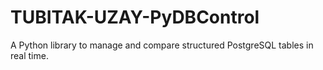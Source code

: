# TUBITAK-UZAY-PyDBControl
A Python library to manage and compare structured PostgreSQL tables in real time.
